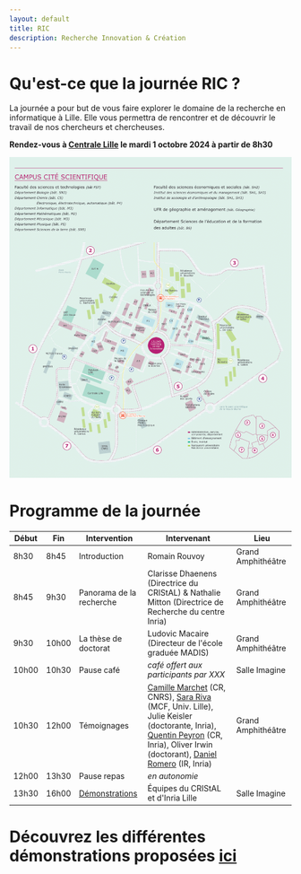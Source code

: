 ```yaml
---
layout: default
title: RIC
description: Recherche Innovation & Création
---
```


#  Qu'est-ce que la journée RIC ?

La journée a pour but de vous faire explorer le domaine de la recherche en informatique à Lille.
Elle vous permettra de rencontrer et de découvrir le travail de nos chercheurs et chercheuses.  

**Rendez-vous à [Centrale Lille]([https://www.polytech-lille.fr](https://centralelille.fr)/) le mardi 1 octobre 2024 à partir de 8h30**

![plan_campus](/doc/img/plan_campus_univ-lille.png)


# Programme de la journée

| Début | Fin   | Intervention             | Intervenant | Lieu                |
|-------|-------|------------------------------|----------------------------------------------------------------------------------------------|---------------------|
| 8h30  | 8h45  | Introduction                 | Romain Rouvoy                                                                                | Grand Amphithéâtre |
| 8h45  | 9h30  | Panorama de la recherche     | Clarisse Dhaenens (Directrice du CRIStAL) & Nathalie Mitton (Directrice de Recherche du centre Inria) | Grand Amphithéâtre |
| 9h30  | 10h00 | La thèse de doctorat         | Ludovic Macaire (Directeur de l'école graduée MADIS)                                         | Grand Amphithéâtre |
| 10h00 | 10h30 | Pause café                   | _café offert aux participants par XXX_                                                       | Salle Imagine      |
| 10h30 | 12h00 | Témoignages                  | [Camille Marchet](https://kamimrcht.github.io/webpage/cv.html) (CR, CNRS), [Sara Riva](https://sarariva.github.io) (MCF, Univ. Lille), Julie Keisler (doctorante, Inria), [Quentin Peyron](https://scholar.google.fr/citations?user=IvJpoQcAAAAJ&hl=fr) (CR, Inria), Oliver Irwin (doctorant), [Daniel Romero](https://scholar.google.fr/citations?user=OJzpPigAAAAJ&hl=en) (IR, Inria) | Grand Amphithéâtre |
| 12h00 | 13h30 | Pause repas                  | _en autonomie_ |                     |
| 13h30 | 16h00 | [Démonstrations](./demo.html)| Équipes du CRIStAL et d'Inria Lille                                                          | Salle Imagine      |


# Découvrez les différentes démonstrations proposées [ici](./demo.html)
